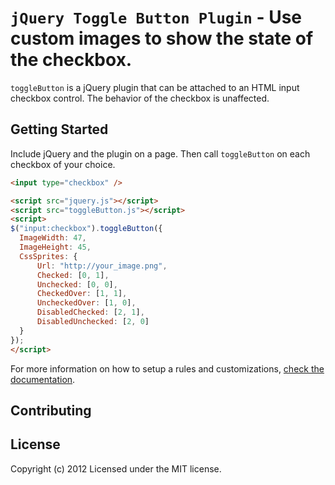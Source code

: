 `jQuery Toggle Button Plugin` - Use custom images to show the state of the checkbox.
================================

`toggleButton` is a jQuery plugin that can be attached to an HTML input checkbox control. The behavior of the checkbox is unaffected.

## Getting Started

Include jQuery and the plugin on a page. Then call `toggleButton` on each checkbox of your choice.

```html
<input type="checkbox" />

<script src="jquery.js"></script>
<script src="toggleButton.js"></script>
<script>
$("input:checkbox").toggleButton({
  ImageWidth: 47,
  ImageHeight: 45,
  CssSprites: {
      Url: "http://your_image.png",
      Checked: [0, 1],
      Unchecked: [0, 0],
      CheckedOver: [1, 1],
      UncheckedOver: [1, 0],
      DisabledChecked: [2, 1],
      DisabledUnchecked: [2, 0]
  }
});
</script>
```

For more information on how to setup a rules and customizations, [check the documentation](http://docs.jquery.com/Plugins).

## Contributing

## License
Copyright (c) 2012 
Licensed under the MIT license.